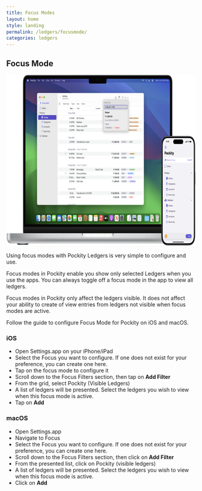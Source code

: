 ```yaml
---
title: Focus Modes
layout: home
style: landing
permalink: /ledgers/focusmode/
categories: ledgers
---
```


## Focus Mode

<picture style="margin: 2rem 0;">
  <img src="/assets/images/ledgers/focusmode.png" srcset="/assets/images/ledgers/focusmode@2x.png 2x, /assets/images/ledgers/focusmode@3x.png 3x" width="778" height="454" alt="Active Focus Mode states in the sidebar in Pockity app on Macbook (macOS) and iPhone (iOS)"/>
</picture>

Using focus modes with Pockity Ledgers is very simple to configure and use.

Focus modes in Pockity enable you show only selected Ledgers when you use the apps. You can always toggle off a focus mode in the app to view all ledgers. 

Focus modes in Pockity only affect the ledgers visible. It does not affect your ability to create of view entries from ledgers not visible when focus modes are active.

Follow the guide to configure Focus Mode for Pockity on iOS and macOS.

### iOS 

- Open Settings.app on your iPhone/iPad
- Select the Focus you want to configure. If one does not exist for your preference, you can create one here. 
- Tap on the focus mode to configure it
- Scroll down to the Focus Filters section, then tap on **Add Filter**
- From the grid, select Pockity (Visible Ledgers)
- A list of ledgers will be presented. Select the ledgers you wish to view when this focus mode is active. 
- Tap on **Add**

### macOS 

- Open Settings.app
- Navigate to Focus 
- Select the Focus you want to configure. If one does not exist for your preference, you can create one here. 
- Scroll down to the Focus Filters section, then click on **Add Filter**
- From the presented list, click on Pockity (visible ledgers)
- A list of ledgers will be presented. Select the ledgers you wish to view when this focus mode is active. 
- Click on **Add**